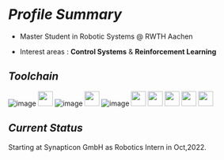 # *Profile Summary* 

- Master Student in Robotic Systems @ RWTH Aachen

- Interest areas : **Control Systems** & **Reinforcement Learning**

## *Toolchain*

![image](https://user-images.githubusercontent.com/37906939/145715482-1def2c4d-cd27-4db4-9189-719e31eea43e.png)
<img src="https://pytorch.org/assets/images/pytorch-logo.png" height="30">
![image](https://user-images.githubusercontent.com/37906939/145715478-bf059eb2-5825-4d5d-8981-20550b524669.png)
<img src="https://upload.wikimedia.org/wikipedia/commons/2/21/Matlab_Logo.png" height="30">
![image](https://user-images.githubusercontent.com/37906939/145715556-c2b351ce-b25b-4026-935f-da70d389f20d.png)
<img src="https://pydata.org/london2018/media/sponsor_files/Anaconda_stacked_RGB.png" height="30">
<img src="https://upload.wikimedia.org/wikipedia/commons/thumb/9/9a/Visual_Studio_Code_1.35_icon.svg/2048px-Visual_Studio_Code_1.35_icon.svg.png" height="30">
<img src="https://upload.wikimedia.org/wikipedia/en/thumb/5/5e/Gazebo_logo_without_text.svg/480px-Gazebo_logo_without_text.svg.png" height="30">
<img src="https://preview.redd.it/tu3gt6ysfxq71.png?auto=webp&s=10ab55d9dc09e7ed6ea59bd5916800a5272d5969" height="30">
<img src="https://user-images.githubusercontent.com/8070210/114549467-5793d900-9c61-11eb-88f2-24996a6c03e6.png" height="30">


## *Current Status* 
Starting at Synapticon GmbH as Robotics Intern in Oct,2022.


